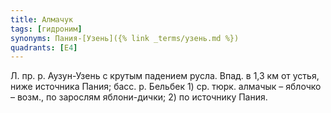 ```yaml
---
title: Алмачук
tags: [гидроним]
synonyms: Пания-[Узень]({% link _terms/узень.md %})
quadrants: [Е4]
---
```


Л. пр. р. Аузун-Узень с крутым падением русла. Впад. в 1,3 км от устья, ниже
источника Пания; басс. р. Бельбек 1) ср. тюрк. алмачык – яблочко – возм., по
зарослям яблони-дички; 2) по источнику Пания.
